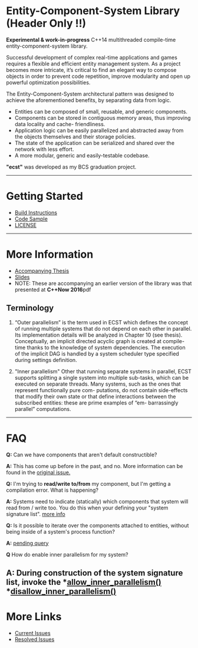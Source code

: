 Entity-Component-System Library (Header Only !!)
================================================

**Experimental & work-in-progress** C++14 multithreaded compile-time entity-component-system library.

Successful development of complex real-time applications and games requires a flexible and efficient
entity management system. As a project becomes more intricate, it’s critical to find an elegant way
to compose objects in order to prevent code repetition, improve modularity and open up powerful
optimization possibilities.

The Entity-Component-System architectural pattern was designed to achieve the aforementioned
benefits, by separating data from logic.

* Entities can be composed of small, reusable, and generic components.
* Components can be stored in contiguous memory areas, thus improving data locality and cache-
friendliness.
* Application logic can be easily parallelized and abstracted away from the objects themselves and
their storage policies.
* The state of the application can be serialized and shared over the network with less effort.
* A more modular, generic and easily-testable codebase.

**"ecst"** was developed as my BCS graduation project.

---------------------------------------------------------------------------------------------------
# Getting Started
* [Build Instructions](BUILD_INSTRUCTIONS.md)
* [Code Sample](CODE_SAMPLE.md)
* [LICENSE](LICENSE)

---------------------------------------------------------------------------------------------------
# More Information
* [Accompanying Thesis](https://github.com/SuperV1234/bcs_thesis)
* [Slides](https://github.com/SuperV1234/cppnow2016)
 * NOTE: These are accompanying an earlier version of the library was that presented at **C++Now
2016**pdf

## Terminology
1. “Outer parallelism” is the term used in ECST which defines the concept of running multiple
systems that do not depend on each other in parallel. Its implementation details will be analyzed in
Chapter 10 (see thesis). Conceptually, an implicit directed acyclic graph is created at compile-time
thanks to the knowledge of system dependencies. The execution of the implicit DAG is handled by a
system scheduler type specified during settings definition.

2. "Inner parallelism"
Other that running separate systems in parallel, ECST supports splitting a single system into
multiple sub-tasks, which can be executed on separate threads. Many systems, such as the ones that
represent functionally pure com- putations, do not contain side-effects that modify their own state
or that define interactions between the subscribed entities: these are prime examples of “em-
barrassingly parallel” computations.

---------------------------------------------------------------------------------------------------
# FAQ #

**Q:** Can we have components that aren't default constructible?

**A:** This has come up before in the past, and no. More information can be found in the [original
issue.](https://github.com/SuperV1234/ecst/issues/8)

**Q:** I'm trying to **read/write to/from** my component, but I'm getting a compilation error. What
is happening?

**A:** Systems need to indicate (statically) which components that system will read from / write
too. You do this when your defining your "system signature list".
[more info](https://github.com/SuperV1234/ecst/issues/4)

**Q:** Is it possible to iterate over the components attached to entities, without being inside of
a system's process function?

**A:** [pending query](https://github.com/SuperV1234/ecst/issues/9#issuecomment-244577591)

**Q** How do enable inner parallelism for my system?

**A:** During construction of the system signature list, invoke the
 *[allow_inner_parallelism()](https://github.com/SuperV1234/ecst/blob/7f0f84a0e496d0a83ce07a41260f08528bbf79ac/include/ecst/settings/data.hpp#L118)
 *[disallow_inner_parallelism()](https://github.com/SuperV1234/ecst/blob/7f0f84a0e496d0a83ce07a41260f08528bbf79ac/include/ecst/settings/data.hpp#L123)
---------------------------------------------------------------------------------------------------
# More Links
* [Current Issues](https://github.com/SuperV1234/ecst/issues)
* [Resolved Issues](https://github.com/SuperV1234/ecst/issues?q=is%3Aissue+is%3Aclosed)
